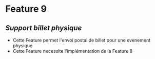 # Feature 9
## _Support billet physique_

- Cette Feature permet l'envoi postal de billet pour une evenement physique
- Cette Feature necessite l'implémentation de la Feature 8

